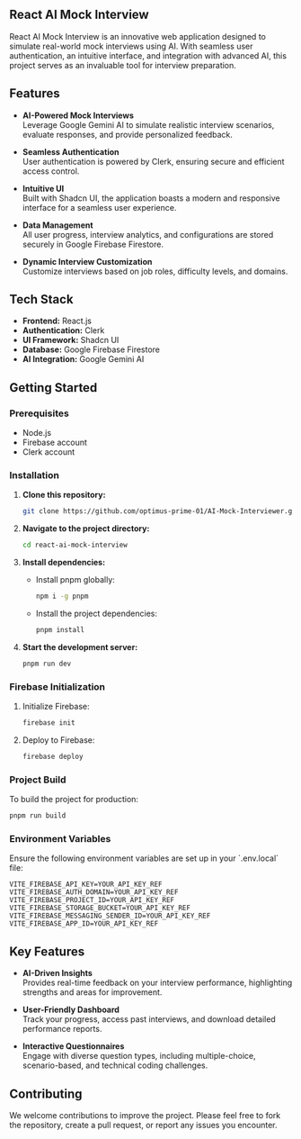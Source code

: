 ## React AI Mock Interview

React AI Mock Interview is an innovative web application designed to simulate real-world mock interviews using AI. With seamless user authentication, an intuitive interface, and integration with advanced AI, this project serves as an invaluable tool for interview preparation.

## Features

- **AI-Powered Mock Interviews**  
  Leverage Google Gemini AI to simulate realistic interview scenarios, evaluate responses, and provide personalized feedback.
  
- **Seamless Authentication**  
  User authentication is powered by Clerk, ensuring secure and efficient access control.

- **Intuitive UI**  
  Built with Shadcn UI, the application boasts a modern and responsive interface for a seamless user experience.

- **Data Management**  
  All user progress, interview analytics, and configurations are stored securely in Google Firebase Firestore.

- **Dynamic Interview Customization**  
  Customize interviews based on job roles, difficulty levels, and domains.

## Tech Stack

- **Frontend:** React.js
- **Authentication:** Clerk
- **UI Framework:** Shadcn UI
- **Database:** Google Firebase Firestore
- **AI Integration:** Google Gemini AI

## Getting Started

### Prerequisites

- Node.js
- Firebase account
- Clerk account

### Installation

1. **Clone this repository:**

   ```bash
   git clone https://github.com/optimus-prime-01/AI-Mock-Interviewer.git
   ```

2. **Navigate to the project directory:**

   ```bash
   cd react-ai-mock-interview
   ```

3. **Install dependencies:**

   - Install pnpm globally:
   
     ```bash
     npm i -g pnpm
     ```

   - Install the project dependencies:

     ```bash
     pnpm install
     ```

4. **Start the development server:**

   ```bash
   pnpm run dev
   ```

### Firebase Initialization

1. Initialize Firebase:

   ```bash
   firebase init
   ```

2. Deploy to Firebase:

   ```bash
   firebase deploy
   ```

### Project Build

To build the project for production:

```bash
pnpm run build
```

### Environment Variables

Ensure the following environment variables are set up in your \`.env.local\` file:

```
VITE_FIREBASE_API_KEY=YOUR_API_KEY_REF
VITE_FIREBASE_AUTH_DOMAIN=YOUR_API_KEY_REF
VITE_FIREBASE_PROJECT_ID=YOUR_API_KEY_REF
VITE_FIREBASE_STORAGE_BUCKET=YOUR_API_KEY_REF
VITE_FIREBASE_MESSAGING_SENDER_ID=YOUR_API_KEY_REF
VITE_FIREBASE_APP_ID=YOUR_API_KEY_REF
```

## Key Features

- **AI-Driven Insights**  
  Provides real-time feedback on your interview performance, highlighting strengths and areas for improvement.

- **User-Friendly Dashboard**  
  Track your progress, access past interviews, and download detailed performance reports.

- **Interactive Questionnaires**  
  Engage with diverse question types, including multiple-choice, scenario-based, and technical coding challenges.

## Contributing

We welcome contributions to improve the project. Please feel free to fork the repository, create a pull request, or report any issues you encounter.
